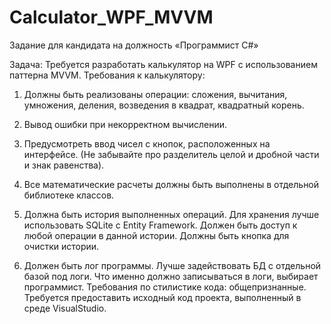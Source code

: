 # Calculator_WPF_MVVM

Задание для кандидата на должность «Программист C#»

Задача: Требуется разработать калькулятор на WPF с использованием паттерна MVVM.
Требования к калькулятору:

1)	Должны быть реализованы операции: сложения, вычитания, умножения, деления, 
возведения в квадрат, квадратный корень.

2)	Вывод ошибки при некорректном вычислении.

3)	Предусмотреть ввод чисел с кнопок, расположенных на интерфейсе. (Не 
забывайте про разделитель целой и дробной части и знак равенства).

4)	Все математические расчеты должны быть выполнены в отдельной библиотеке 
классов.

5)	Должна быть история выполненных операций. Для хранения лучше использовать 
SQLite с Entity Framework. Должен быть доступ к любой операции в данной истории. 
Должны быть кнопка для очистки истории.

6)	Должен быть лог программы. Лучше задействовать БД с отдельной базой под 
логи. Что именно должно записываться в логи, выбирает программист.
Требования по стилистике кода: общепризнанные.
Требуется предоставить исходный код проекта, выполненный в среде VisualStudio.
